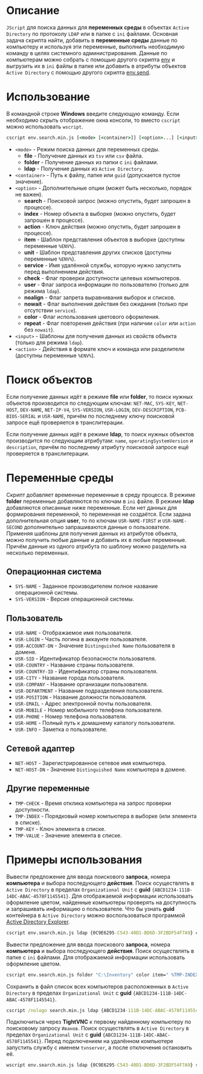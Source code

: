 # Описание
`JScript` для поиска данных для **переменных среды** в объектах `Active Directory` по протоколу `LDAP` или в папке с `ini` файлами. Основная задача скрипта найти, добавить в **переменные среды** данные по компьютеру и используя эти переменные, выполнить необходимую команду в целях системного администрирования. Данные по компьютерам можно собрать с помощью другого скрипта [env](https://github.com/vipic-ru/env) и выгрузить их в `ini` файлы в папке или добавить в атрибуты объектов `Active Directory` с помощью другого скрипта [env.send](https://github.com/vipic-ru/env.send).

# Использование
В командной строке **Windows** введите следующую команду. Если необходимо скрыть отображение окна консоли, то вместо `cscript` можно использовать `wscript`.
```bat
cscript env.search.min.js [<mode> [<container>]] [<option>...] [<input>...] \\ [<action>...]
```
- `<mode>` - Режим поиска данных для переменных среды.
    - **file** - Получение данных из `tsv` или `csv` файла.
    - **folder** - Получение данных из папки с `ini` файлами.
    - **ldap** - Получение данных из `Active Directory`.
- `<container>` - Путь к файлу, папке или `guid` (допускается пустое значение).
- `<option>` - Дополнительные опции (может быть несколько, порядок не важен).
    - **search** - Поисковой запрос (можно опустить, будет запрошен в процессе).
    - **index** - Номер объекта в выборке (можно опустить, будет запрошен в процессе).
    - **action** - Ключ действия (можно опустить, будет запрошен в процессе).
    - **item** - Шаблон представления объектов в выборке (доступны переменные `%ENV%`).
    - **unit** - Шаблон представления других списков (доступны переменные `%ENV%`).
    - **service** - Имя удалённой службы, которую нужно запустить перед выполнением действия.
    - **check** - Флаг проверки доступности целевых компьютеров.
    - **user** - Флаг запроса информации по пользователю (только для режима `ldap`).
    - **noalign** - Флаг запрета выравнивания выборок и списков.
    - **nowait**  - Флаг выполнения действия без ожидания (только при отсутствии `service`).
    - **color** - Флаг использования цветового оформления.
    - **repeat** - Флаг повторения действия (при наличии `color` или `action` без `nowait`).
- `<input>` - Шаблоны для получения данных из свойств объекта (только для режима `ldap`).
- `<action>` - Действия в формате ключ и команда или разделители (доступны переменные `%ENV%`).

# Поиск объектов
Если получение данных идёт в режиме **file** или **folder**, то поиск нужных объектов производится по следующим ключам: `NET-MAC`, `SYS-KEY`, `NET-HOST`, `DEV-NAME`, `NET-IP-V4`, `SYS-VERSION`, `USR-LOGIN`, `DEV-DESCRIPTION`, `PCB-BIOS-SERIAL` и `USR-NAME`, причём по последнему ключу поисковой запросе ещё проверяется в транслитерации.

Если получение данных идёт в режиме **ldap**, то поиск нужных объектов производится по следующим атрибутам: `name`, `operatingSystemVersion` и `description`, причём по последнему атрибуту поисковой запросе ещё проверяется в транслитерации.

# Переменные среды
Скрипт добавляет временные переменные в среду процесса. В режиме **folder** переменные добавляются по ключам в `ini` файле. В режиме **ldap** добавляются описанные ниже переменные. Если нет данных для формирования переменной, то переменная не создаётся. Если задана дополнительная опция **user**, то по ключам `USR-NAME-FIRST` и `USR-NAME-SECOND` дополнительно запрашиваются данные о пользователе. Применяя шаблоны для получения данных из атрибутов объекта, можно получить любые данные и добавить их в любые переменные. Причём данные из одного атрибута по шаблону можно разделить на несколько переменных.

## Операционная система
- `SYS-NAME` - Заданное производителем полное название операционной системы.
- `SYS-VERSION` - Версия операционной системы.

## Пользователь
- `USR-NAME` - Отображаемое имя пользователя.
- `USR-LOGIN` - Часть логина в аккаунте пользователя.
- `USR-ACCOUNT-DN` - Значение `Distinguished Name` пользователя в домене.
- `USR-SID` - Идентификатор безопасности пользователя.
- `USR-COUNTRY` - Название страны пользователя.
- `USR-COUNTRY-ID` - Идентификатор страны пользователя.
- `USR-CITY` - Название города пользователя.
- `USR-COMPANY` - Название организации пользователя.
- `USR-DEPARTMENT` - Название подразделения пользователя.
- `USR-POSITION` - Название должности пользователя.
- `USR-EMAIL` - Адрес электронной почты пользователя.
- `USR-MOBILE` - Номер мобильного телефона пользователя.
- `USR-PHONE` - Номер телефона пользователя.
- `USR-HOME` - Полный путь к домашнему каталогу пользователя.
- `USR-INFO` - Заметка о пользователе.

## Сетевой адаптер
- `NET-HOST` - Зарегистрированное сетевое имя компьютера.
- `NET-HOST-DN` - Значение `Distinguished Name` компьютера в домене.

## Другие переменные
- `TMP-CHECK` - Время отклика компьютера на запрос проверки доступности.
- `TMP-INDEX` - Порядковый номер компьютера в выборке (или элемента в списке).
- `TMP-KEY` - Ключ элемента в списке.
- `TMP-VALUE` - Значение элемента в списке.

# Примеры использования
Вывести предложение для ввода поискового **запроса**, номера **компьютера** и выбора последующего **действия**. Поиск осуществлять в `Active Directory` в пределах `Organizational Unit` c **guid** `{ABCD1234-111B-14DC-ABAC-4578F1145541}`. Для отображаемой информации использовать оформление цветом, найденные компьютеры проверять на доступность и запрашивать информацию о пользователе. Что бы узнать **guid** контейнера в `Active Directory` можно воспользоваться программой [Active Directory Explorer](https://docs.microsoft.com/ru-ru/sysinternals/downloads/adexplorer).
```bat
cscript env.search.min.js ldap {0C9E6295-C543-40D1-BD6D-3F2BDF54F7A9} color check user item=" %TMP-INDEX% | %TMP-CHECK% | %NET-HOST% | %USR-NAME% | %USR-MOBILE% | %USR-INFO% | %DEV-NAME%" unit=" %TMP-INDEX% | %TMP-KEY% | %TMP-VALUE%" description="%USR-NAME-THIRD% | %USR-NAME-FIRST% %USR-NAME-SECOND% | %DEV-NAME% | %PCB-BIOS-SERIAL% | %PCB-BIOS-RELEASE-DATE% | %NET-MAC% | %DEV-BENCHMARK% | %DEV-DESCRIPTION%" \\ Помощник="msra.exe /offerRA %NET-HOST%" Подключится="mstsc.exe /v:%NET-HOST%" Доступность="ping.exe %NET-HOST%" Разбудить="wolcmd.exe %NET-MAC% 192.168.0.255 255.255.255.0" Сведения="msinfo32.exe /computer %NET-HOST%" Управление="compmgmt.msc /computer=%NET-HOST%"
```
Вывести предложение для ввода поискового **запроса**, номера **компьютера** и выбора последующего **действия**. Поиск осуществлять в папке с `ini` файлами. Для отображаемой информации использовать оформление цветом.
```bat
cscript env.search.min.js folder "C:\Inventory" color item=" %TMP-INDEX% | %NET-HOST% | %USR-NAME% | %DEV-DESCRIPTION%" unit=" %TMP-INDEX% | %TMP-KEY% | %TMP-VALUE%" \\ Помощник="msra.exe /offerRA %NET-HOST%" Подключится="mstsc.exe /v:%NET-HOST%" Доступность="ping.exe %NET-HOST%" Разбудить="wolcmd.exe %NET-MAC% 192.168.0.255 255.255.255.0" Сведения="msinfo32.exe /computer %NET-HOST%" Управление="compmgmt.msc /computer=%NET-HOST%"
```
Сохранить в файл список всех компьютеров расположенных в `Active Directory` в пределах `Organizational Unit` c **guid** `{ABCD1234-111B-14DC-ABAC-4578F1145541}`.
```bat
cscript /nologo search.min.js ldap {ABCD1234-111B-14DC-ABAC-4578F1145541} search="" noalign > list.txt
```
Подключиться через **TightVNC** к первому найденному компьютеру по поисковому запросу `Иванов`. Поиск осуществлять в `Active Directory` в пределах `Organizational Unit` c **guid** `{ABCD1234-111B-14DC-ABAC-4578F1145541}`. Перед подключением на удалённом компьютере запустить службу с именем `tvnserver`, а после отключения остановить её.
```bat
wscript env.search.min.js ldap {0C9E6295-C543-40D1-BD6D-3F2BDF54F7A9} service=tvnserver search="Иванов" index=1 action=TightVNC \\ TightVNC="tvnviewer.exe -host=%NET-HOST%"
```